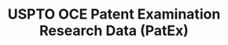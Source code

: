 ---
bigquery: https://console.cloud.google.com/bigquery?p=patents-public-data&d=uspto_oce_pair&page=dataset
citation: 'Graham, S. Marco, A., and Miller, A. (2015). “The USPTO Patent Examination
  Research Dataset: A Window on the Process of Patent Examination.”'
contributors: Graham, S. Marco, A., Miller, A.
cost: None
description: The latest version of PatEx (referred to below as the 2020 release) contains
  detailed information on nearly 11.9 million publicly-viewable provisional and non-provisional
  patent applications to the USPTO and over 4.6 million Patent Cooperation Treaty
  (PCT) applications. It is based on data that OCE downloaded from the Patent Examination
  Data System (PEDS) in April, 2021. The PEDS data are sourced from Public PAIR. The
  first time that OCE used PEDS as the basis of PatEx was for the 2019 release. We
  took the PEDS data and organized it into the familiar PatEx data files, which are
  based on the organization of the Public PAIR portal. The data files include information
  on each application’s characteristics, prosecution history, continuation history,
  claims of foreign priority, patent term adjustment history, publication history,
  and correspondence address information.
documentation: 'For the 2019 and later releases, new technical documentation is available
  https://www.uspto.gov/sites/default/files/documents/PatEx-2019-Technical-Doc.pdf


  A document describing the 2014-2017 data sets is available and can be cited as:
  Graham, Stuart J.H. and Marco, Alan C. and Miller, Richard, The USPTO Patent Examination
  Research Dataset: A Window on the Process of Patent Examination (November 30, 2015).
  Available at SSRN: https://ssrn.com/abstract=2702637.'
last_edit: Mon, 04 Apr 2022 19:06:22 GMT
location: https://www.uspto.gov/ip-policy/economic-research/research-datasets/patent-examination-research-dataset-public-pair
maintained_by: EconomicsData@uspto.gov
related_publications: https://ssrn.com/abstract=29956744, https://ssrn.com/abstract=2702637
schema_fields: '[''parent_country'', ''inventor_name_last'', ''appl_status_date'',
  ''child_application_number'', ''correspondence_postal_code'', ''patent_issue_date'',
  ''status_description'', ''examiner_name_last'', ''file_location'', ''correspondence_country_code'',
  ''disposal_type'', ''event_description'', ''confirm_number'', ''customer_number'',
  ''application_type'', ''correspondence_street_line_2'', ''examiner_id'', ''file_location_date'',
  ''correspondence_name_line_2'', ''correspondence_name_line_1'', ''continuation_type'',
  ''inventor_region_code'', ''examiner_art_unit'', ''correspondence_region_code'',
  ''uspc_class'', ''event_code'', ''wipo_pub_date'', ''filing_date'', ''parent_application_number'',
  ''correspondence_region_name'', ''inventor_name_middle'', ''application_number_pair'',
  ''correspondence_country_name'', ''foreign_parent_date'', ''atty_docket_number'',
  ''inventor_rank'', ''wipo_pub_number'', ''sequence_number'', ''patent_number'',
  ''application_number'', ''inventor_country_code'', ''invention_subject_matter'',
  ''earliest_pgpub_date'', ''foreign_parent_id'', ''parent_country_code'', ''inventor_country_name'',
  ''aia_first_to_file'', ''abandon_date'', ''appl_status_code'', ''inventor_address_type'',
  ''child_filing_date'', ''examiner_name_first'', ''correspondence_city'', ''status_code'',
  ''inventor_name_first'', ''small_entity_indicator'', ''recorded_date'', ''examiner_name_middle'',
  ''parent_filing_date'', ''earliest_pgpub_number'', ''correspondence_street_line_1'',
  ''uspc_subclass'', ''invention_title'']'
shortname: patex
tags:
- patents
- legal
- history
terms_of_use: 'USPTO’s online databases are not designed or intended to be a source
  for bulk downloads of USPTO data when accessed through the website’s interfaces.
  Individuals, companies, IP addresses, or blocks of IP addresses who, in effect,
  deny or decrease service by generating unusually high numbers of database accesses
  (searches, pages, or hits), whether generated manually or in an automated fashion,
  may be denied access to USPTO servers without notice.


  Bulk data products may be separately obtained from the USPTO, either for free or
  at the cost of dissemination. For details, see information on Electronic Bulk Data
  Products: https://www.uspto.gov/learning-and-resources/electronic-bulk-data-products'
title: USPTO OCE Patent Examination Research Data (PatEx)
uuid: 4342caa7-23af-420c-b2f6-6088f133df6a
---
